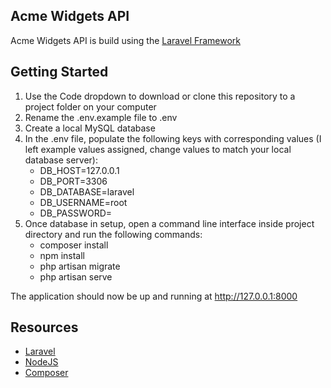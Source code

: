 ## Acme Widgets API

Acme Widgets API is build using the <a href="https://laravel.com/">Laravel Framework</a>

## Getting Started

<ol>
<li>Use the Code dropdown to download or clone this repository to a project folder on your computer</li>
<li>Rename the .env.example file to .env</li>
<li>Create a local MySQL database</li>
<li>In the .env file, populate the following keys with corresponding values (I left example values assigned, change values to match your local database server):
    <ul>
        <li>DB_HOST=127.0.0.1</li>
        <li>DB_PORT=3306</li>
        <li>DB_DATABASE=laravel</li>
        <li>DB_USERNAME=root</li>
        <li>DB_PASSWORD=</li>
    </ul>
</li>
<li>Once database in setup, open a command line interface inside project directory and run the following commands:
    <ul>
        <li>composer install</li>
        <li>npm install</li>
        <li>php artisan migrate</li>
        <li>php artisan serve</li>
    </ul>
</li>
</ol>

<p>The application should now be up and running at <a href="http://127.0.0.1:8000">http://127.0.0.1:8000</a></p>

## Resources

<ul>
<li><a href="https://laravel.com" target="_blank">Laravel</a></li>
<li><a href="https://nodejs.org/en" target="_blank">NodeJS</a></li>
<li><a href="https://getcomposer.org/" target="_blank">Composer</a></li>
</ul>
